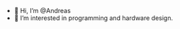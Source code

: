 - 👋 Hi, I’m @Andreas
- 👀 I’m interested in programming and hardware design.

<!---
Ziuwar/Ziuwar is a ✨ special ✨ repository because its `README.md` (this file) appears on your GitHub profile.
You can click the Preview link to take a look at your changes.
--->
